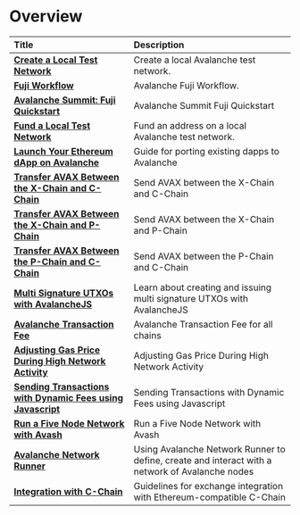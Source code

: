 # Overview

| Title | Description |
| :--- | :--- |
| [**Create a Local Test Network**](create-a-local-test-network.md) | Create a local Avalanche test network. |
| [**Fuji Workflow**](fuji-workflow.md) | Avalanche Fuji Workflow. |
| [**Avalanche Summit: Fuji Quickstart**](avalanche-summit-fuji-quickstart.md) | Avalanche Summit Fuji Quickstart |
| [**Fund a Local Test Network**](fund-a-local-test-network.md) | Fund an address on a local Avalanche test network. |
| [**Launch Your Ethereum dApp on Avalanche**](launch-your-ethereum-dapp.md) | Guide for porting existing dapps to Avalanche |
| [**Transfer AVAX Between the X-Chain and C-Chain**](transfer-avax-between-x-chain-and-c-chain.md) | Send AVAX between the X-Chain and C-Chain |
| [**Transfer AVAX Between the X-Chain and P-Chain**](transfer-avax-between-x-chain-and-p-chain.md) | Send AVAX between the X-Chain and P-Chain |
| [**Transfer AVAX Between the P-Chain and C-Chain**](transfer-avax-between-p-chain-and-c-chain.md) | Send AVAX between the P-Chain and C-Chain |
| [**Multi Signature UTXOs with AvalancheJS**](multisig-utxos-with-avalanchejs.md) | Learn about creating and issuing multi signature UTXOs with AvalancheJS |
| [**Avalanche Transaction Fee**](transaction-fees.md) | Avalanche Transaction Fee for all chains |
| [**Adjusting Gas Price During High Network Activity**](adjusting-gas-price-during-high-network-activity.md) | Adjusting Gas Price During High Network Activity |
| [**Sending Transactions with Dynamic Fees using Javascript**](sending-transactions-with-dynamic-fees-using-javascript.md) | Sending Transactions with Dynamic Fees using Javascript |
| [**Run a Five Node Network with Avash**](run-a-five-node-network-with-avash.md) | Run a Five Node Network with Avash |
| [**Avalanche Network Runner**](run-a-five-node-network-with-avash.md) | Using Avalanche Network Runner to define, create and interact with a network of Avalanche nodes |
| [**Integration with C-Chain**](./exchanges/integrate-exchange-with-avalanche.md) | Guidelines for exchange integration with Ethereum-compatible C-Chain |